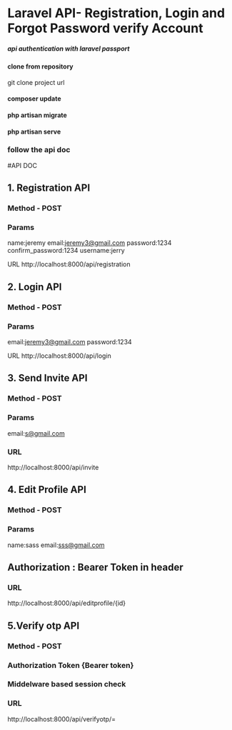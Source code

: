 # Laravel API- Registration, Login and Forgot Password verify Account 
##### api authentication with laravel passport

#### clone from repository 
git clone project url 

#### composer update 
#### php artisan migrate 
#### php artisan serve


### follow the api doc 


#API DOC 

## 1. Registration API 

### Method - POST

### Params 
name:jeremy
email:jeremy3@gmail.com
password:1234
confirm_password:1234
username:jerry

URL 
http://localhost:8000/api/registration


## 2. Login API 

### Method - POST

### Params 
email:jeremy3@gmail.com
password:1234

URL 
http://localhost:8000/api/login


## 3. Send Invite API 

### Method - POST

### Params 
email:s@gmail.com
### URL 
http://localhost:8000/api/invite


## 4. Edit Profile API 

### Method - POST

### Params 
name:sass
email:sss@gmail.com

## Authorization : Bearer Token in header

### URL 
http://localhost:8000/api/editprofile/{id}


## 5.Verify otp API 

### Method - POST

### Authorization Token {Bearer token}
### Middelware based session check 
### URL 
http://localhost:8000/api/verifyotp/=